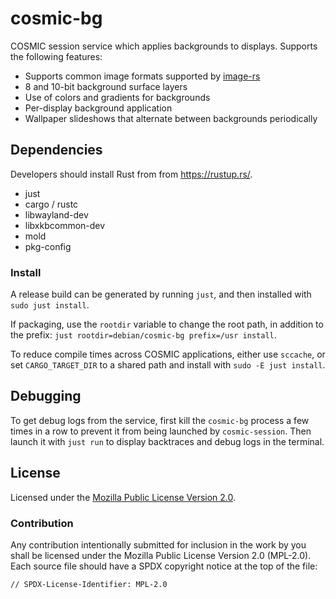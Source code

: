 # cosmic-bg

COSMIC session service which applies backgrounds to displays. Supports the following features:

- Supports common image formats supported by [image-rs](https://github.com/image-rs/image#supported-image-formats)
- 8 and 10-bit background surface layers
- Use of colors and gradients for backgrounds
- Per-display background application
- Wallpaper slideshows that alternate between backgrounds periodically


## Dependencies

Developers should install Rust from from https://rustup.rs/.

- just
- cargo / rustc
- libwayland-dev
- libxkbcommon-dev
- mold
- pkg-config

### Install

A release build can be generated by running `just`, and then installed with `sudo just install`.

If packaging, use the `rootdir` variable to change the root path, in addition to the prefix: `just rootdir=debian/cosmic-bg prefix=/usr install`.

To reduce compile times across COSMIC applications, either use `sccache`, or set `CARGO_TARGET_DIR` to a shared path and install with `sudo -E just install`.

## Debugging

To get debug logs from the service, first kill the `cosmic-bg` process a few times in a row to prevent it from being launched by `cosmic-session`. Then launch it with `just run` to display backtraces and debug logs in the terminal.

## License

Licensed under the [Mozilla Public License Version 2.0](https://choosealicense.com/licenses/mpl-2.0).

### Contribution

Any contribution intentionally submitted for inclusion in the work by you shall be licensed under the Mozilla Public License Version 2.0 (MPL-2.0). Each source file should have a SPDX copyright notice at the top of the file:

```
// SPDX-License-Identifier: MPL-2.0
```